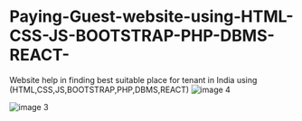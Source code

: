 # Paying-Guest-website-using-HTML-CSS-JS-BOOTSTRAP-PHP-DBMS-REACT-
Website help in finding best suitable place for tenant in India using (HTML,CSS,JS,BOOTSTRAP,PHP,DBMS,REACT)
![image 4](https://user-images.githubusercontent.com/77928275/188271583-e183b083-7fda-491b-97d6-cd7330839daf.png)

![image 3](https://user-images.githubusercontent.com/77928275/188271639-9f609deb-3ba8-4323-8f58-e7966dd4aba2.png)

